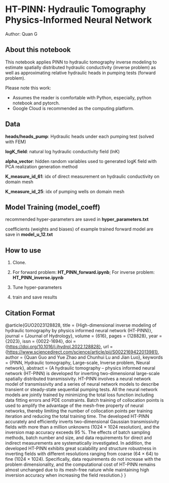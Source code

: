 # HT-PINN: Hydraulic Tomography Physics-Informed Neural Network 
Author: Quan G

## About this notebook

This notebook applies PINN to hydraulic tomography inverse modeling to estimate spatially distributed hydraulic conductivity (inverse problem) as well as approximating relative hydraulic heads in pumping tests (forward problem).

Please note this work:
* Assumes the reader is comfortable with Python, especially, python notebook and pytorch.
* Google Cloud is recommended as the computing platform.

## Data

**heads/heads_pump<id>**: Hydraulic heads under each pumping test (solved with FEM)
   
**logK_field**: natural log hydraulic conductivity field (lnK)
   
**alpha_vector**: hidden random variables used to generated logK field with PCA realization generation method
   
**K_measure_id_61**: idx of direct measurement on hydraulic conductivity on domain mesh
   
**K_measure_id_25**: idx of pumping wells on domain mesh
   
 
## Model Training (model_coeff)
   
recommended hyper-parameters are saved in **hyper_parameters.txt**
   
coefficients (weights and biases) of example trained forward model are save in **model_u_12.txt**
   
   
## How to use

1) Clone.

2) For forward problem: **HT_PINN_forward.ipynb**; 
   For inverse problem: **HT_PINN_inverse.ipynb**
  
3) Tune hyper-parameters

4) train and save results

## Citation Format
@article{GUO2023128828,
title = {High-dimensional inverse modeling of hydraulic tomography by physics informed neural network (HT-PINN)},
journal = {Journal of Hydrology},
volume = {616},
pages = {128828},
year = {2023},
issn = {0022-1694},
doi = {https://doi.org/10.1016/j.jhydrol.2022.128828},
url = {https://www.sciencedirect.com/science/article/pii/S0022169422013981},
author = {Quan Guo and Yue Zhao and Chunhui Lu and Jian Luo},
keywords = {PINN, Hydraulic tomography, Large-scale, Inverse problem, Neural network},
abstract = {A hydraulic tomography – physics informed neural network (HT-PINN) is developed for inverting two-dimensional large-scale spatially distributed transmissivity. HT-PINN involves a neural network model of transmissivity and a series of neural network models to describe transient or steady-state sequential pumping tests. All the neural network models are jointly trained by minimizing the total loss function including data fitting errors and PDE constraints. Batch training of collocation points is used to amplify the advantage of the mesh-free property of neural networks, thereby limiting the number of collocation points per training iteration and reducing the total training time. The developed HT-PINN accurately and efficiently inverts two-dimensional Gaussian transmissivity fields with more than a million unknowns (1024 × 1024 resolution), and the inversion map accuracy exceeds 95 %. The effects of batch sampling methods, batch number and size, and data requirements for direct and indirect measurements are systematically investigated. In addition, the developed HT-PINN exhibits great scalability and structure robustness in inverting fields with different resolutions ranging from coarse (64 × 64) to fine (1024 × 1024). Specifically, data requirements do not increase with the problem dimensionality, and the computational cost of HT-PINN remains almost unchanged due to its mesh-free nature while maintaining high inversion accuracy when increasing the field resolution.}
}
